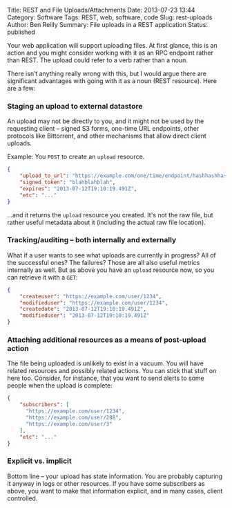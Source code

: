 Title: REST and File Uploads/Attachments
Date: 2013-07-23 13:44
Category: Software
Tags: REST, web, software, code
Slug: rest-uploads
Author: Ben Reilly
Summary: File uploads in a REST application
Status: published

Your web application will support uploading files. At first glance, this is an action and you might consider working with it as an RPC endpoint rather than REST. The upload could refer to a verb rather than a noun.

There isn’t anything really wrong with this, but I would argue there are significant advantages with going with it as a noun (REST resource). Here are a few:

### Staging an upload to external datastore

An upload may not be directly to you, and it might not be used by the requesting client – signed S3 forms, one-time URL endpoints, other protocols like Bittorrent, and other mechanisms that allow direct client uploads.

Example: You `POST` to create an `upload` resource.

```json
{
    "upload_to_url": "https://example.com/one/time/endpoint/hashhashhash",
    "signed_token": "blahblahblah",
    "expires": "2013-07-12T19:10:19.491Z",
    "etc": "..."
}

```

...and it returns the `upload` resource you created. It's not the raw file, but rather useful metadata about it (including the actual raw file location).

### Tracking/auditing – both internally and externally

What if a user wants to see what uploads are currently in progress? All of the successful ones? The failures? Those are all also useful metrics internally as well. But as above you have an `upload` resource now, so you can retrieve it with a `GET`:

```json
{
    "createuser": "https://example.com/user/1234",
    "modifieduser": "https://example.com/user/1234",
    "createdate": "2013-07-12T19:10:19.491Z",
    "modifieduser": "2013-07-12T19:10:19.491Z"
}
```

### Attaching additional resources as a means of post-upload action

The file being uploaded is unlikely to exist in a vacuum. You will have related resources and possibly related actions. You can stick that stuff on here too. Consider, for instance, that you want to send alerts to some people when the upload is complete:

```json
{
    "subscribers": [
      "https://example.com/user/1234",
      "https://example.com/user/288",
      "https://example.com/user/3"
    ],
    "etc": "..."
}
```

### Explicit vs. implicit

Bottom line – your upload has state information. You are probably capturing it anyway in logs or other resources. If you have some subscribers as above, you want to make that information explicit, and in many cases, client controlled.